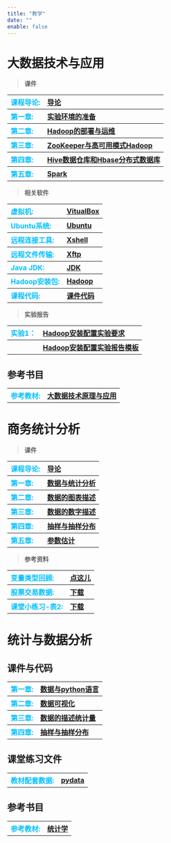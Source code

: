```yaml
---
title: "教学"
date: ""
enable: false
---
```


# 大数据技术与应用



> **课件**


<table style="border-style:none;text-align:left">
       <tr>
          <th>
           <a style="color:#00BFFF;">课程导论: </a>
          </th>
          <th>
          <a href="https://www.jianguoyun.com/p/DQfEQToQlLvvDBjaxdQFIAA">导论</a>
          </th>
       </tr>
       <tr>
          <th>
          <a style="color:#00BFFF;">第一章: </a>
          </th>
          <th>
          <a href="https://www.jianguoyun.com/p/DaqR3ogQlLvvDBilxtYFIAA">实验环境的准备</a>
          </th>
       </tr>
       <tr>
          <th>
          <a style="color:#00BFFF;">第二章: </a>
          </th>
          <th>
          <a href="https://www.jianguoyun.com/p/DZ2bib0QlLvvDBir3NcFIAA">Hadoop的部署与运维</a>
          </th>
       </tr>
       <tr>
          <th>
          <a style="color:#00BFFF;">第三章: </a>
          </th>
          <th>
          <a href="https://www.jianguoyun.com/p/DeJ_ohEQlLvvDBielt8FIAA">ZooKeeper与高可用模式Hadoop</a>
          </th>
       </tr>
       <tr>
          <th>
          <a style="color:#00BFFF;">第四章: </a>
          </th>
          <th>
          <a href="https://www.jianguoyun.com/p/DUaP4voQlLvvDBi7veMFIAA">Hive数据仓库和Hbase分布式数据库</a>
          </th>
       </tr>
       <tr>
          <th>
          <a style="color:#00BFFF;">第五章: </a>
          </th>
          <th>
          <a href="https://www.jianguoyun.com/p/DV9Bo4EQlLvvDBi9veMFIAA">Spark</a>
          </th>
       </tr>
</table>






> **相关软件**

<table style="border-style:none;text-align:left">
       <tr>
          <th>
           <a style="color:#00BFFF;">虚拟机: </a>
          </th>
          <th>
          <a href="https://download.virtualbox.org/virtualbox/7.0.20/VirtualBox-7.0.20-163906-Win.exe">VitualBox</a>
          </th>
       </tr>
       <tr>
          <th>
          <a style="color:#00BFFF;">Ubuntu系统: </a>
          </th>
          <th>
          <a href="https://releases.ubuntu.com/xenial/ubuntu-16.04.7-desktop-amd64.iso">Ubuntu</a>
          </th>
       </tr>
       <tr>
          <th>
          <a style="color:#00BFFF;">远程连接工具: </a>
          </th>
          <th>
          <a href="https://www.jianguoyun.com/p/DSTUVBQQlLvvDBimtdUFIAA">Xshell</a>
          </th>
       </tr>
       <tr>
          <th>
          <a style="color:#00BFFF;">远程文件传输: </a>
          </th>
          <th>
          <a href="https://www.jianguoyun.com/p/DYrCfWsQlLvvDBintdUFIAA">Xftp</a>
          </th>
       </tr>
       <tr>
          <th>
          <a style="color:#00BFFF;">Java JDK: </a>
          </th>
          <th>
          <a href="https://www.jianguoyun.com/p/DUjm6uMQlLvvDBihlt8FIAA">JDK</a>
          </th>
       </tr>
       <tr>
          <th>
          <a style="color:#00BFFF;">Hadoop安装包: </a>
          </th>
          <th>
          <a href="https://www.jianguoyun.com/p/DWgVQSsQlLvvDBitlt8FIAA">Hadoop</a>
          </th>
       </tr>
       <tr>
          <th>
          <a style="color:#00BFFF;">课程代码: </a>
          </th>
          <th>
          <a href="https://www.jianguoyun.com/p/DUii4y8QlLvvDBjR5toFIAA">课件代码</a>
          </th>
       </tr>
</table>



> **实验报告**

<table style="border-style:none;text-align:left">
       <tr>
          <th>
           <a style="color:#00BFFF;">实验1：</a>
          </th>
          <th>
          <a href="https://www.jianguoyun.com/p/DSnRTR4QlLvvDBi5_NwFIAA">Hadoop安装配置实验要求</a>
          </th>
       </tr>
       <tr>
          <th>
           <a style="color:#00BFFF;">  </a>
          </th>
          <th>
          <a href="https://www.jianguoyun.com/p/Ddp3lWEQlLvvDBi7_NwFIAA">Hadoop安装配置实验报告模板</a>
          </th>
       </tr>
</table>


## 参考书目

<table style="border-style:none;text-align:left">
   <tr>
      <th>
      <a style="color:#00BFFF;">参考教材: </a>
      </th>
      <th>
      <a href="https://www.jianguoyun.com/p/DZqSFVQQlLvvDBiZlt8FIAA">大数据技术原理与应用</a>
      </th>
   </tr>
   
   
</table>





# 商务统计分析


> **课件**


<table style="border-style:none;text-align:left">
   <tr>
      <th>
      <a style="color:#00BFFF;">课程导论: </a>
      </th>
      <th>
      <a href="https://www.jianguoyun.com/p/DeatT5EQlLvvDBikltUFIAA">导论</a>
      </th>
   </tr>
   <tr>
      <th>
      <a style="color:#00BFFF;">第一章: </a>
      </th>
      <th>
      <a style="color:#00BFFF;">      </a><a href="https://www.jianguoyun.com/p/DZs4--4QlLvvDBixltUFIAA">数据与统计分析</a>
      </th>
   </tr>
   <tr>
      <th>
      <a style="color:#00BFFF;">第二章: </a>
      </th>
      <th>
      <a style="color:#00BFFF;">      </a><a href="https://www.jianguoyun.com/p/DfO7Z0kQlLvvDBiYxtYFIAA">数据的图表描述</a>
      </th>
   </tr>
   <tr>
      <th>
      <a style="color:#00BFFF;">第三章: </a>
      </th>
      <th>
      <a style="color:#00BFFF;">      </a><a href="https://www.jianguoyun.com/p/DUASsecQlLvvDBiq3NcFIAA">数据的数字描述</a>
      </th>
   </tr>
   <tr>
      <th>
      <a style="color:#00BFFF;">第四章: </a>
      </th>
      <th>
      <a style="color:#00BFFF;">      </a><a href="https://www.jianguoyun.com/p/DY7bIVoQlLvvDBjs_NwFIAA">抽样与抽样分布</a>
      </th>
   </tr>
   <tr>
      <th>
      <a style="color:#00BFFF;">第五章: </a>
      </th>
      <th>
      <a style="color:#00BFFF;">      </a><a href="https://www.jianguoyun.com/p/DYtEEiYQlLvvDBjmxt8FIAA">参数估计</a>
      </th>
   </tr>
</table>






> **参考资料**


<table style="border-style:none;text-align:left">
   <tr>
      <th>
      <a style="color:#00BFFF;">变量类型回顾: </a>
      </th>
      <th>
      <a href="https://statsandr.com/blog/variable-types-and-examples/">点这儿</a>
      </th>
   </tr>
   <tr>
      <th>
      <a style="color:#00BFFF;">股票交易数据: </a>
      </th>
      <th>
      <a href="https://www.jianguoyun.com/p/DQnVY8wQlLvvDBiemNUFIAA">下载</a>
      </th>
   </tr>
   <tr>
      <th>
      <a style="color:#00BFFF;">课堂小练习-表2: </a>
      </th>
      <th>
      <a href="https://www.jianguoyun.com/p/DQC1t7UQlLvvDBifmNUFIAA">下载</a>
      </th>
   </tr>
</table>



# 统计与数据分析

## 课件与代码

<table style="border-style:none;text-align:left">
       <tr>
          <th>
          <a style="color:#00BFFF;">第一章: </a>
          </th>
          <th>
          <a href="https://www.jianguoyun.com/p/DYHSBsEQlLvvDBiLsdgFIAA">数据与python语言</a>
          </th>
       </tr>
<tr>
          <th>
          <a style="color:#00BFFF;">第二章: </a>
          </th>
          <th>
          <a href="https://www.jianguoyun.com/p/DT1arbEQlLvvDBivhN4FIAA">数据可视化</a>
          </th>
       </tr>
            <tr>
          <th>
          <a style="color:#00BFFF;">第三章: </a>
          </th>
          <th>
          <a href="https://www.jianguoyun.com/p/DeNmTbsQlLvvDBirhN4FIAA">数据的描述统计量</a>
          </th>
       </tr>
          <tr>
          <th>
          <a style="color:#00BFFF;">第四章: </a>
          </th>
          <th>
          <a href="https://www.jianguoyun.com/p/DY7bIVoQlLvvDBjs_NwFIAA">抽样与抽样分布</a>
          </th>
       </tr>
                          
</table>





## 课堂练习文件

<table style="border-style:none;text-align:left">
   <tr>
      <th>
      <a style="color:#00BFFF;">教材配套数据: </a>
      </th>
      <th>
      <a href="https://www.jianguoyun.com/p/DRwikh8QlLvvDBiQsdgFIAA">pydata</a>
      </th>
   </tr>
   
   
</table>


## 参考书目

<table style="border-style:none;text-align:left">
   <tr>
      <th>
      <a style="color:#00BFFF;">参考教材: </a>
      </th>
      <th>
      <a href="https://www.jianguoyun.com/p/DXerOaQQlLvvDBizhN4FIAA">统计学</a>
      </th>
   </tr>
   
   
</table>
